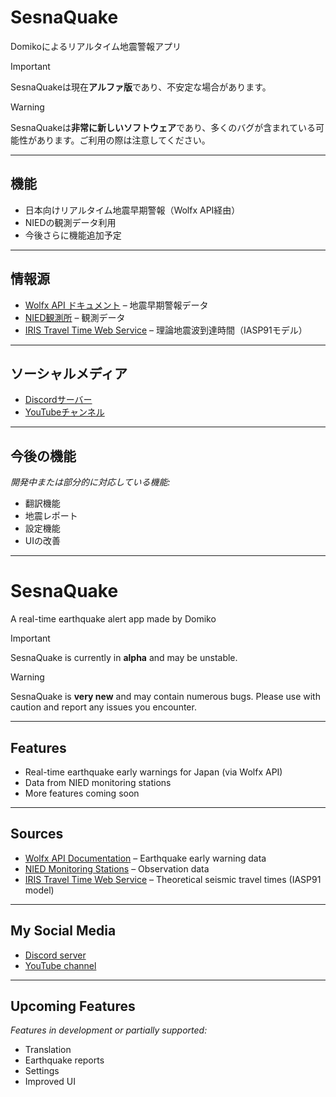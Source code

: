 # SesnaQuake
Domikoによるリアルタイム地震警報アプリ

> [!IMPORTANT]  
> SesnaQuakeは現在**アルファ版**であり、不安定な場合があります。

> [!WARNING]
> SesnaQuakeは**非常に新しいソフトウェア**であり、多くのバグが含まれている可能性があります。ご利用の際は注意してください。

---

## 機能
- 日本向けリアルタイム地震早期警報（Wolfx API経由）  
- NIEDの観測データ利用  
- 今後さらに機能追加予定  

---

## 情報源
- [Wolfx API ドキュメント](https://wolfx.jp/apidoc_en) – 地震早期警報データ  
- [NIED観測所](http://www.kmoni.bosai.go.jp/) – 観測データ  
- [IRIS Travel Time Web Service](https://service.iris.edu/irisws/traveltime/) – 理論地震波到達時間（IASP91モデル）

---

## ソーシャルメディア
- [Discordサーバー](https://discord.gg/vnDfPRrRh8)  
- [YouTubeチャンネル](https://www.youtube.com/@DomikoLabs)

---

## 今後の機能
_開発中または部分的に対応している機能:_  
- 翻訳機能  
- 地震レポート  
- 設定機能  
- UIの改善

---

# SesnaQuake
A real-time earthquake alert app made by Domiko

> [!IMPORTANT]  
> SesnaQuake is currently in **alpha** and may be unstable.

> [!WARNING]
> SesnaQuake is **very new** and may contain numerous bugs. Please use with caution and report any issues you encounter.

---

## Features
- Real-time earthquake early warnings for Japan (via Wolfx API)  
- Data from NIED monitoring stations  
- More features coming soon  

---

## Sources
- [Wolfx API Documentation](https://wolfx.jp/apidoc_en) – Earthquake early warning data  
- [NIED Monitoring Stations](http://www.kmoni.bosai.go.jp/) – Observation data  
- [IRIS Travel Time Web Service](https://service.iris.edu/irisws/traveltime/) – Theoretical seismic travel times (IASP91 model)

---

## My Social Media
- [Discord server](https://discord.gg/vnDfPRrRh8)  
- [YouTube channel](https://www.youtube.com/@DomikoLabs)

---

## Upcoming Features
_Features in development or partially supported:_  
- Translation  
- Earthquake reports  
- Settings  
- Improved UI

